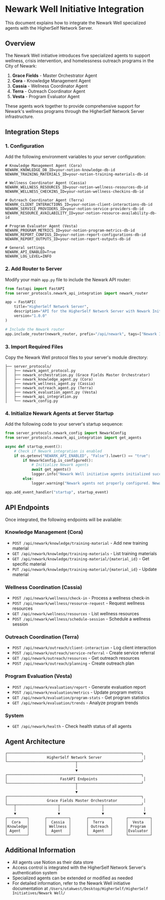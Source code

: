 # Newark Well Initiative Integration

This document explains how to integrate the Newark Well specialized agents with the HigherSelf Network Server.

## Overview

The Newark Well initiative introduces five specialized agents to support wellness, crisis intervention, and homelessness outreach programs in the City of Newark:

1. **Grace Fields** - Master Orchestrator Agent
2. **Cora** - Knowledge Management Agent
3. **Cassia** - Wellness Coordinator Agent
4. **Terra** - Outreach Coordinator Agent
5. **Vesta** - Program Evaluator Agent

These agents work together to provide comprehensive support for Newark's wellness programs through the HigherSelf Network Server infrastructure.

## Integration Steps

### 1. Configuration

Add the following environment variables to your server configuration:

```env
# Knowledge Management Agent (Cora)
NEWARK_KNOWLEDGE_DB_ID=your-notion-knowledge-db-id
NEWARK_TRAINING_MATERIALS_ID=your-notion-training-materials-db-id

# Wellness Coordinator Agent (Cassia)
NEWARK_WELLNESS_RESOURCES_ID=your-notion-wellness-resources-db-id
NEWARK_WELLNESS_CHECKINS_ID=your-notion-wellness-checkins-db-id

# Outreach Coordinator Agent (Terra)
NEWARK_CLIENT_INTERACTIONS_ID=your-notion-client-interactions-db-id
NEWARK_SERVICE_PROVIDERS_ID=your-notion-service-providers-db-id
NEWARK_RESOURCE_AVAILABILITY_ID=your-notion-resource-availability-db-id

# Program Evaluator Agent (Vesta)
NEWARK_PROGRAM_METRICS_ID=your-notion-program-metrics-db-id
NEWARK_REPORT_CONFIGS_ID=your-notion-report-configurations-db-id
NEWARK_REPORT_OUTPUTS_ID=your-notion-report-outputs-db-id

# General settings
NEWARK_API_ENABLED=True
NEWARK_LOG_LEVEL=INFO
```

### 2. Add Router to Server

Modify your main `app.py` file to include the Newark API router:

```python
from fastapi import FastAPI
from server_protocols.newark_api_integration import newark_router

app = FastAPI(
    title="HigherSelf Network Server",
    description="API for the HigherSelf Network Server with Newark Initiative integration",
    version="1.0.0"
)

# Include the Newark router
app.include_router(newark_router, prefix="/api/newark", tags=["Newark Initiative"])
```

### 3. Import Required Files

Copy the Newark Well protocol files to your server's module directory:

```
├── server_protocols/
│   ├── newark_agent_protocol.py
│   ├── newark_orchestration.py (Grace Fields Master Orchestrator)
│   ├── newark_knowledge_agent.py (Cora)
│   ├── newark_wellness_agent.py (Cassia)
│   ├── newark_outreach_agent.py (Terra)
│   ├── newark_evaluation_agent.py (Vesta)
│   ├── newark_api_integration.py
│   └── newark_config.py
```

### 4. Initialize Newark Agents at Server Startup

Add the following code to your server's startup sequence:

```python
from server_protocols.newark_config import NewarkConfig
from server_protocols.newark_api_integration import get_agents

async def startup_event():
    # Check if Newark integration is enabled
    if os.getenv("NEWARK_API_ENABLED", "False").lower() == "true":
        if NewarkConfig.is_configured():
            # Initialize Newark agents
            await get_agents()
            logger.info("Newark Well initiative agents initialized successfully")
        else:
            logger.warning("Newark agents not properly configured. Newark functionality disabled.")

app.add_event_handler("startup", startup_event)
```

## API Endpoints

Once integrated, the following endpoints will be available:

### Knowledge Management (Cora)
- `POST /api/newark/knowledge/training-material` - Add new training material
- `GET /api/newark/knowledge/training-materials` - List training materials
- `GET /api/newark/knowledge/training-material/{material_id}` - Get specific material
- `PUT /api/newark/knowledge/training-material/{material_id}` - Update material

### Wellness Coordination (Cassia)
- `POST /api/newark/wellness/check-in` - Process a wellness check-in
- `POST /api/newark/wellness/resource-request` - Request wellness resources
- `GET /api/newark/wellness/resources` - List wellness resources
- `POST /api/newark/wellness/schedule-session` - Schedule a wellness session

### Outreach Coordination (Terra)
- `POST /api/newark/outreach/client-interaction` - Log client interaction
- `POST /api/newark/outreach/service-referral` - Create service referral
- `GET /api/newark/outreach/resources` - Get outreach resources
- `POST /api/newark/outreach/planning` - Create outreach plan

### Program Evaluation (Vesta)
- `POST /api/newark/evaluation/report` - Generate evaluation report
- `POST /api/newark/evaluation/metrics` - Update program metrics
- `GET /api/newark/evaluation/program-stats` - Get program statistics
- `GET /api/newark/evaluation/trends` - Analyze program trends

### System
- `GET /api/newark/health` - Check health status of all agents

## Agent Architecture

```ascii
┌─────────────────────────────────────────────────────────────┐
│                  HigherSelf Network Server                   │
└───────────────────────────────┬─────────────────────────────┘
                                │
                                ▼
┌─────────────────────────────────────────────────────────────┐
│                        FastAPI Endpoints                     │
└───────────────────────────────┬─────────────────────────────┘
                                │
                                ▼
┌─────────────────────────────────────────────────────────────┐
│                  Grace Fields Master Orchestrator            │
└───┬───────────────────┬───────────────────┬─────────────────┘
    │                   │                   │                  │
    ▼                   ▼                   ▼                  ▼
┌─────────┐       ┌──────────┐       ┌──────────┐      ┌──────────┐
│  Cora   │       │  Cassia  │       │  Terra   │      │  Vesta   │
│Knowledge│       │ Wellness │       │ Outreach │      │ Program  │
│ Agent   │       │  Agent   │       │  Agent   │      │Evaluator │
└─────────┘       └──────────┘       └──────────┘      └──────────┘
```

## Additional Information

- All agents use Notion as their data store
- Access control is integrated with the HigherSelf Network Server's authentication system
- Specialized agents can be extended or modified as needed
- For detailed information, refer to the Newark Well initiative documentation at `/Users/utakwest/Desktop/HigherSelf/HigherSelf Initiatives/Newark Well/`
